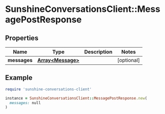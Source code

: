 # SunshineConversationsClient::MessagePostResponse

## Properties

| Name | Type | Description | Notes |
| ---- | ---- | ----------- | ----- |
| **messages** | [**Array&lt;Message&gt;**](Message.md) |  | [optional] |

## Example

```ruby
require 'sunshine-conversations-client'

instance = SunshineConversationsClient::MessagePostResponse.new(
  messages: null
)
```

